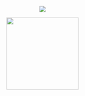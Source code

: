 <p align="center">
  <img align="center" src="https://github-readme-stats.vercel.app/api?username=Gambozo&show_icons=true&theme=dracula">
</p>

<p align="center">
  <img align="center" height="190" src="https://github-readme-stats.anuraghazra1.vercel.app/api/top-langs/?username=Gambozo&layout=compact&theme=dracula" />
</p>
